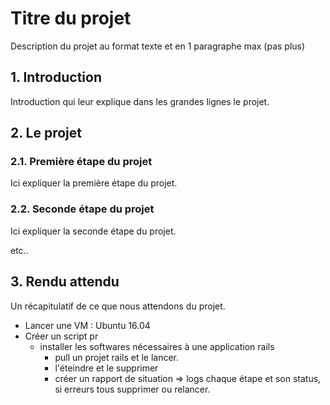 # Titre du projet
Description du projet au format texte et en 1 paragraphe max (pas plus)

## 1. Introduction
Introduction qui leur explique dans les grandes lignes le projet.

## 2. Le projet
### 2.1. Première étape du projet
Ici expliquer la première étape du projet.

### 2.2. Seconde étape du projet
Ici expliquer la seconde étape du projet.

etc..

## 3. Rendu attendu
Un récapitulatif de ce que nous attendons du projet.


- Lancer une VM : Ubuntu 16.04
- Créer un script pr 
  - installer les softwares nécessaires à une application rails
    - pull un projet rails et le lancer.
    - l'éteindre et le supprimer
    - créer un rapport de situation => logs chaque étape et son status, 
      si erreurs tous supprimer ou relancer.